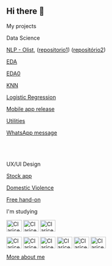 ## Hi there 👋


My projects


Data Science

[NLP - Olist](https://share.streamlit.io/clarice-satiko-aoto/stack-lab/main/app.py), ([repositorio1](https://github.com/Clarice-Satiko-Aoto/Stack-Lab)) ([repositório2](https://github.com/petersonrs/projetostack)) 

[EDA](https://github.com/Clarice-Satiko-Aoto/EDA)

[EDA0](https://aoto-clarice.medium.com/an%C3%A1lise-de-dados-39ff2221c783)

[KNN](https://github.com/Clarice-Satiko-Aoto/KNN)

[Logistic Regression](https://github.com/Clarice-Satiko-Aoto/Logistic-Regression)

[Mobile app release](https://sites.google.com/view/clarice-satiko-aoto/bi/lan%C3%A7amento-de-aplicativo)

[Utilities](https://github.com/Clarice-Satiko-Aoto/utilidades)

[WhatsApp message](https://sites.google.com/view/clarice-satiko-aoto/bi/fluxo-de-mensagem-whatsapp)

<br>
<br>
<br/>
UX/UI Design

[Stock app](https://www.figma.com/proto/ucrCVpCvZHytZtRztoRSIW/stock-investment-app?page-id=1%3A251&node-id=4%3A355&viewport=241%2C48%2C0.6&scaling=scale-down&starting-point-node-id=4%3A355)

[Domestic Violence](https://aoto-clarice.medium.com/mulheres-em-movimento-estudo-de-caso-de-ux-bf2d70caab57)

[Free hand-on](https://sites.google.com/view/clarice-satiko-aoto/ux/avulsos)




I'm studying

<img align="center" alt="Clarice-html" height="30" width="40" src="https://cdn.jsdelivr.net/gh/devicons/devicon/icons/bootstrap/bootstrap-original.svg"/> <img align="center" alt="Clarice-html" height="30" width="40" src="https://cdn.jsdelivr.net/gh/devicons/devicon/icons/canva/canva-original.svg" /> <img align="center" alt="Clarice-html" height="30" width="40" src="https://cdn.jsdelivr.net/gh/devicons/devicon/icons/figma/figma-original.svg" />



<img align="center" alt="Clarice-html" height="30" width="40" src="https://cdn.jsdelivr.net/gh/devicons/devicon/icons/jupyter/jupyter-original.svg"/> <img align="center" alt="Clarice-html" height="30" width="40" src="https://cdn.jsdelivr.net/gh/devicons/devicon/icons/python/python-original.svg" /> <img align="center" alt="Clarice-html" height="30" width="40" src="https://cdn.jsdelivr.net/gh/devicons/devicon/icons/numpy/numpy-original.svg" /> <img align="center" alt="Clarice-html" height="30" width="40" src="https://cdn.jsdelivr.net/gh/devicons/devicon/icons/pandas/pandas-original.svg" /> <img align="center" alt="Clarice-html" height="30" width="40" src="https://cdn.jsdelivr.net/gh/devicons/devicon/icons/tensorflow/tensorflow-original.svg" /> <img align="center" alt="Clarice-html" height="30" width="40" src="https://cdn.jsdelivr.net/gh/devicons/devicon/icons/vscode/vscode-original.svg" />



[More about me](https://sites.google.com/view/clarice-satiko-aoto/sobre)



<!--
**Clarice-Satiko-Aoto/Clarice-Satiko-Aoto** is a ✨ _special_ ✨ repository because its `README.md` (this file) appears on your GitHub profile.

Here are some ideas to get you started:

- 🔭 I’m currently working on ...
- 🌱 I’m currently learning ...
- 👯 I’m looking to collaborate on ...
- 🤔 I’m looking for help with ...
- 💬 Ask me about ...
- 📫 How to reach me: ...
- 😄 Pronouns: ...
- ⚡ Fun fact: ...
-->




